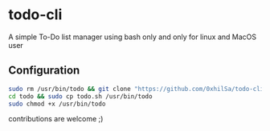 # todo-cli

A simple To-Do list manager using bash only and only for linux and MacOS user

## Configuration
  ```bash
  sudo rm /usr/bin/todo && git clone "https://github.com/0xhilSa/todo-cli/" $HOME/todo
  cd todo && sudo cp todo.sh /usr/bin/todo
  sudo chmod +x /usr/bin/todo
 ```

contributions are welcome ;)

